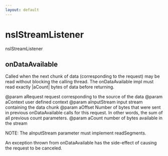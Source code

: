 ```yaml
---
layout: default
---
```


# nsIStreamListener #

nsIStreamListener


## onDataAvailable ##

Called when the next chunk of data (corresponding to the request) may
be read without blocking the calling thread.  The onDataAvailable impl
must read exactly |aCount| bytes of data before returning.

@param aRequest request corresponding to the source of the data
@param aContext user defined context
@param aInputStream input stream containing the data chunk
@param aOffset
       Number of bytes that were sent in previous onDataAvailable calls
       for this request. In other words, the sum of all previous count
       parameters.
@param aCount number of bytes available in the stream

NOTE: The aInputStream parameter must implement readSegments.

An exception thrown from onDataAvailable has the side-effect of
causing the request to be canceled.

